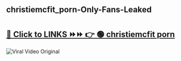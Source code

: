 
 ## christiemcfit_porn-Only-Fans-Leaked

# <h2><a href="https://clipsfans.com/christiemcfit_porn&ref=git">🔗 Click to LINKS ⏩⏩ 👉 🟢 christiemcfit porn </a></h2>

<a href="https://clipsfans.com/christiemcfit_porn&ref=git" rel="nofollow" data-target="animated-image.originalLink"><img src="https://i.ibb.co.com/xMMVF88/686577567.gif" alt="Viral Video Original" style="max-width: 100%; display: inline-block;" data-target="animated-image.originalImage"></a>
